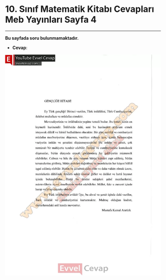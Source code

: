 # 10. Sınıf Matematik Kitabı Cevapları Meb Yayınları Sayfa 4

---

**Bu sayfada soru bulunmamaktadır.**

-   **Cevap**:

![Image 1](./image_1.webp)
